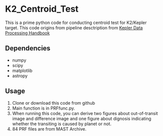 # K2_Centroid_Test
This is a prime python code for conducting centroid test for K2/Kepler target. This code origins from pipeline desctription from [Kepler Data Processing Handbook](https://archive.stsci.edu/kepler/manuals/KSCI-19081-002-KDPH.pdf)
## Dependencies
- numpy
- scipy
- matplotlib
- astropy
## Usage
1. Clone or download this code from github
2. Main function is in PRFfunc.py. 
3. When running this code, you can derive two figures about out-of-transit image and difference image and one figure about dignosis indicating whether the transiting is caused by planet or not. 
4. 84 PRF files are from MAST Archive.
